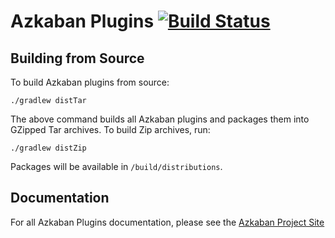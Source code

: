 Azkaban Plugins [![Build Status](http://img.shields.io/travis/azkaban/azkaban-plugins.svg?style=flat)](https://travis-ci.org/azkaban/azkaban-plugins)
===============

Building from Source
--------------------

To build Azkaban plugins from source:

```
./gradlew distTar
```

The above command builds all Azkaban plugins and packages them into GZipped Tar archives. To build Zip archives, run:

```
./gradlew distZip
```

Packages will be available in <code>/build/distributions</code>.


Documentation
-------------

For all Azkaban Plugins documentation, please see the [Azkaban Project Site](http://azkaban.github.io/)
